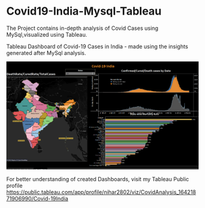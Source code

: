# Covid19-India-Mysql-Tableau
The Project contains in-depth analysis of Covid Cases using MySql,visualized using Tableau.

Tableau Dashboard of Covid-19 Cases in India - made using the insights generated after MySql analysis.

![](covid19_dashboard.png)

For better understanding of created Dashboards, visit my Tableau Public profile https://public.tableau.com/app/profile/nihar2802/viz/CovidAnalysis_16421871906990/Covid-19India

